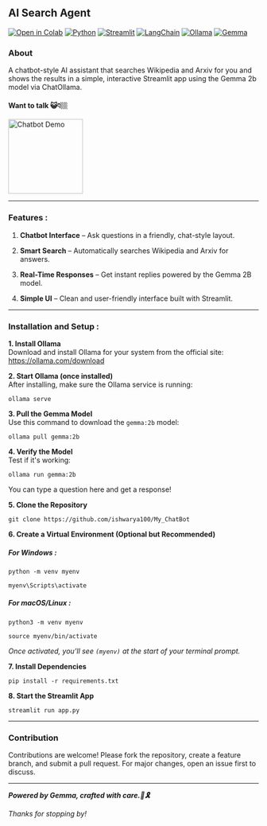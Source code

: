 ## AI Search Agent
[![Open in Colab](https://colab.research.google.com/assets/colab-badge.svg)](https://colab.research.google.com/github/ishwarya100/Searching_AI_Agent/blob/master/agenttool.ipynb)
[![Python](https://img.shields.io/badge/-Python-yellow?logo=python&logoColor=white&style=flat-square)](https://www.python.org/)
[![Streamlit](https://img.shields.io/badge/-Streamlit-brightgreen?logo=streamlit&logoColor=white&style=flat-square)](https://docs.streamlit.io/)
[![LangChain](https://img.shields.io/badge/-LangChain-orange?logo=chainlink&logoColor=white&style=flat-square)](https://docs.langchain.com/)
[![Ollama](https://img.shields.io/badge/-Ollama-ff69b4?logo=openai&logoColor=white&style=flat-square)](https://ollama.com/)
[![Gemma](https://img.shields.io/badge/-Gemma-blueviolet?logo=google&logoColor=white&style=flat-square)](https://ollama.com/library/gemma)


### About
A chatbot-style AI assistant that searches Wikipedia and Arxiv for you and shows the results in a simple, interactive Streamlit app using the Gemma 2b model via ChatOllama.

#### Want to talk 😺👇🏼 

<p align="start">
  <a href="https://myfirstaibot.streamlit.app/" target="_blank">
    <img src="https://media4.giphy.com/media/v1.Y2lkPTc5MGI3NjExNHp0enF6dXFxbnB3eDBsZjU4cW5zdnFpMnBiZ2U0emFkb3VuYjhqcyZlcD12MV9pbnRlcm5hbF9naWZfYnlfaWQmY3Q9Zw/dJrYq5BvfTv7YMd7EL/giphy.gif" width="150" alt="Chatbot Demo"/>
  </a>
</p>

----------

### Features :

1.  **Chatbot Interface** – Ask questions in a friendly, chat-style layout.
    
2.  **Smart Search** – Automatically searches Wikipedia and Arxiv for answers.
    
3.  **Real-Time Responses** – Get instant replies powered by the Gemma 2B model.
    
4.  **Simple UI** – Clean and user-friendly interface built with Streamlit.
----------
### Installation and Setup :

   **1. Install Ollama**  
    Download and install Ollama for your system from the official site:  
     https://ollama.com/download
    
 **2. Start Ollama (once installed)**  
    After installing, make sure the Ollama service is running:
    
 
    ollama serve
    
  **3. Pull the Gemma Model**  
    Use this command to download the `gemma:2b` model:
    
   
    ollama pull gemma:2b
    
  **4. Verify the Model**  
    Test if it's working:
    
   
    ollama run gemma:2b
You can type a question here and get a response!

 **5. Clone the Repository**
    
   
    git clone https://github.com/ishwarya100/My_ChatBot
    
  **6. Create a Virtual Environment (Optional but Recommended)**

##### For Windows :

`python -m venv myenv`

`myenv\Scripts\activate` 

##### For macOS/Linux :

`python3 -m venv myenv`

`source myenv/bin/activate`

*Once activated, you’ll see `(myenv)` at the start of your terminal prompt.*
    
 **7. Install Dependencies**
    

    pip install -r requirements.txt
    
  **8. Start the Streamlit App**
    
    
    streamlit run app.py

----------
### Contribution
Contributions are welcome! Please fork the repository, create a feature branch, and submit a pull request. For major changes, open an issue first to discuss.

----------
***Powered by Gemma, crafted with care.🌸🎗***

*Thanks for stopping by!*
